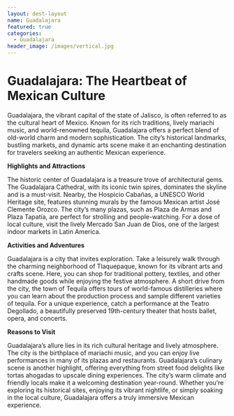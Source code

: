 ```yaml
---
layout: dest-layout
name: Guadalajara
featured: true
categories:
  - Guadalajara
header_image: /images/vertical.jpg
---
```

# **Guadalajara: The Heartbeat of Mexican Culture**

Guadalajara, the vibrant capital of the state of Jalisco, is often referred to as the cultural heart of Mexico. Known for its rich traditions, lively mariachi music, and world-renowned tequila, Guadalajara offers a perfect blend of old-world charm and modern sophistication. The city’s historical landmarks, bustling markets, and dynamic arts scene make it an enchanting destination for travelers seeking an authentic Mexican experience.

**Highlights and Attractions**

The historic center of Guadalajara is a treasure trove of architectural gems. The Guadalajara Cathedral, with its iconic twin spires, dominates the skyline and is a must-visit. Nearby, the Hospicio Cabañas, a UNESCO World Heritage site, features stunning murals by the famous Mexican artist José Clemente Orozco. The city’s many plazas, such as Plaza de Armas and Plaza Tapatía, are perfect for strolling and people-watching. For a dose of local culture, visit the lively Mercado San Juan de Dios, one of the largest indoor markets in Latin America.

**Activities and Adventures**

Guadalajara is a city that invites exploration. Take a leisurely walk through the charming neighborhood of Tlaquepaque, known for its vibrant arts and crafts scene. Here, you can shop for traditional pottery, textiles, and other handmade goods while enjoying the festive atmosphere. A short drive from the city, the town of Tequila offers tours of world-famous distilleries where you can learn about the production process and sample different varieties of tequila. For a unique experience, catch a performance at the Teatro Degollado, a beautifully preserved 19th-century theater that hosts ballet, opera, and concerts.

**Reasons to Visit**

Guadalajara’s allure lies in its rich cultural heritage and lively atmosphere. The city is the birthplace of mariachi music, and you can enjoy live performances in many of its plazas and restaurants. Guadalajara’s culinary scene is another highlight, offering everything from street food delights like tortas ahogadas to upscale dining experiences. The city’s warm climate and friendly locals make it a welcoming destination year-round. Whether you’re exploring its historical sites, enjoying its vibrant nightlife, or simply soaking in the local culture, Guadalajara offers a truly immersive Mexican experience.

